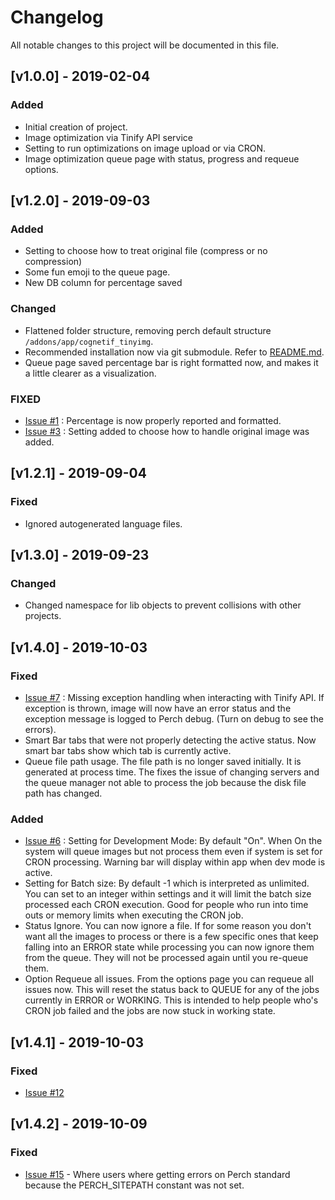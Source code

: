# Changelog
All notable changes to this project will be documented in this file.

## [v1.0.0] - 2019-02-04
### Added
- Initial creation of project.
- Image optimization via Tinify API service
- Setting to run optimizations on image upload or via CRON.
- Image optimization queue page with status, progress and requeue options.

## [v1.2.0] - 2019-09-03
### Added
- Setting to choose how to treat original file (compress or no compression)
- Some fun emoji to the queue page.
- New DB column for percentage saved


### Changed
- Flattened folder structure, removing perch default structure `/addons/app/cognetif_tinyimg`.
- Recommended installation now via git submodule. Refer to [README.md](README.md).
- Queue page saved percentage bar is right formatted now, and makes it a little clearer as a visualization.

### FIXED
- [Issue #1](https://github.com/cognetif/tinyimg/issues/1) : Percentage is now properly reported and formatted.
- [Issue #3](https://github.com/cognetif/tinyimg/issues/3) : Setting added to choose how to handle original image was added. 


## [v1.2.1] - 2019-09-04

### Fixed
- Ignored autogenerated language files.

## [v1.3.0] - 2019-09-23

### Changed
- Changed namespace for lib objects to prevent collisions with other projects.

## [v1.4.0] - 2019-10-03

### Fixed
- [Issue #7](https://github.com/cognetif/tinyimg/issues/7) : Missing exception handling when interacting with Tinify API.  If exception is thrown, image will now have an error status and the exception message is logged to Perch debug. (Turn on debug to see the errors).
- Smart Bar tabs that were not properly detecting the active status. Now smart bar tabs show which tab is currently active.
- Queue file path usage.  The file path is no longer saved initially.  It is generated at process time. The fixes the issue of changing servers and the queue manager not able to process the job because the disk file path has changed.

### Added
- [Issue #6](https://github.com/cognetif/tinyimg/issues/6) : Setting for Development Mode: By default "On". When On the system will queue images but not process them even if system is set for CRON processing.  Warning bar will display within app when dev mode is active.
- Setting for Batch size: By default -1 which is interpreted as unlimited. You can set to an integer within settings and it will limit the batch size processed each CRON execution.  Good for people who run into time outs or memory limits when executing the CRON job.
- Status Ignore.  You can now ignore a file.  If for some reason you don't want all the images to process or there is a few specific ones that keep falling into an ERROR state while processing you can now ignore them from the queue.  They will not be processed again until you re-queue them.
- Option Requeue all issues.  From the options page you can requeue all issues now.  This will reset the status back to QUEUE for any of the jobs currently in ERROR or WORKING.  This is intended to help people who's CRON job failed and the jobs are now stuck in working state.

## [v1.4.1] - 2019-10-03
### Fixed
- [Issue #12](https://github.com/cognetif/tinyimg/issues/12)

## [v1.4.2] - 2019-10-09
### Fixed
- [Issue #15](https://github.com/cognetif/tinyimg/issues/15) - Where users where getting errors on Perch standard because the PERCH_SITEPATH constant was not set.